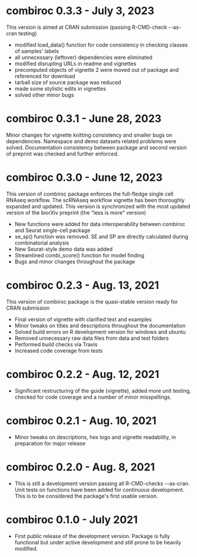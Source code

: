 # combiroc 0.3.3 - July 3, 2023

This version is aimed at CRAN submission (passing R-CMD-check --as-cran testing)

* modified load_data() function for code consistency in checking classes of samples' labels
* all unnecessary (leftover) dependencies were eliminated
* modified disrupting URLs in readme and vignettes
* precomputed objects of vignette 2 were moved out of package and referenced for download
* tarball size of source package was reduced
* made some stylistic edits in vignettes
* solved other minor bugs 

# combiroc 0.3.1 - June 28, 2023

Minor changes for vignette knitting consistency and smaller bugs on dependencies. Namespace and demo datasets related problems were solved. Documentation consistency between package and second version of preprint was checked and further enforced.

# combiroc 0.3.0 - June 12, 2023

This version of combiroc package enforces the full-fledge single cell RNAseq workflow. The scRNAseq workflow vignette has been thoroughly expanded and updated. This version is synchronized with the most updated version of the biorXiv preprint (the "less is more" version)

* New functions were added for data interoperability between combiroc and Seurat single-cell package
* se_sp() function was removed. SE and SP are directly calculated during combinatorial analysis
* New Seurat-style demo data was added
* Streamlined combi_score() function for model finding
* Bugs and minor changes throughout the package

# combiroc 0.2.3 - Aug. 13, 2021

This version of combiroc package is the quasi-stable version ready for CRAN submission

* Final version of vignette with clarified text and examples
* Minor tweaks on titles and descriptions throughout the documentation
* Solved build errors on R development version for windows and ubuntu
* Removed unnecessary raw data files from data and test folders
* Performed build checks via Travis
* Increased code coverage from tests

# combiroc 0.2.2 - Aug. 12, 2021

* Significant restructuring of the guide (vignette), added more unit testing, checked for code coverage and a number of minor misspellings.

# combiroc 0.2.1 - Aug. 10, 2021

* Minor tweaks on descriptions, hex logo and vignette readability, in preparation for major release

# combiroc 0.2.0 - Aug. 8, 2021

* This is still a development version passing all R-CMD-checks --as-cran. Unit tests on functions have been added for continuous development. This is to be considered the package's first usable version.

# combiroc 0.1.0 - July 2021

* First public release of the development version. Package is fully functional but under active development and still prone to be heavily modified.
